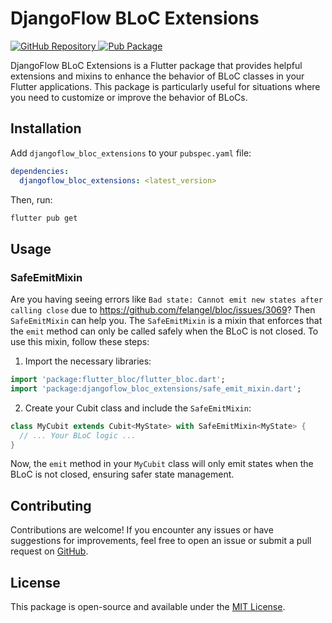 # DjangoFlow BLoC Extensions

<p align="left">
  <a href="https://github.com/djangoflow/flutter-djangoflow/">
    <img alt="GitHub Repository" src="https://img.shields.io/badge/GitHub-Repository-blue.svg">
  </a>
  <a href="https://pub.dev/packages/djangoflow_bloc_extensions">
    <img alt="Pub Package" src="https://img.shields.io/pub/v/djangoflow_bloc_extensions.svg">
  </a>
</p>

DjangoFlow BLoC Extensions is a Flutter package that provides helpful extensions and mixins to enhance the behavior of BLoC classes in your Flutter applications. This package is particularly useful for situations where you need to customize or improve the behavior of BLoCs.

## Installation

Add `djangoflow_bloc_extensions` to your `pubspec.yaml` file:

```yaml
dependencies:
  djangoflow_bloc_extensions: <latest_version>
```

Then, run:

```sh
flutter pub get
```

## Usage

### SafeEmitMixin

Are you having seeing errors like `Bad state: Cannot emit new states after calling close` due to https://github.com/felangel/bloc/issues/3069? Then `SafeEmitMixin` can help you.
The `SafeEmitMixin` is a mixin that enforces that the `emit` method can only be called safely when the BLoC is not closed. To use this mixin, follow these steps:

1. Import the necessary libraries:

```dart
import 'package:flutter_bloc/flutter_bloc.dart';
import 'package:djangoflow_bloc_extensions/safe_emit_mixin.dart';
```

2. Create your Cubit class and include the `SafeEmitMixin`:

```dart
class MyCubit extends Cubit<MyState> with SafeEmitMixin<MyState> {
  // ... Your BLoC logic ...
}
```

Now, the `emit` method in your `MyCubit` class will only emit states when the BLoC is not closed, ensuring safer state management.

## Contributing

Contributions are welcome! If you encounter any issues or have suggestions for improvements, feel free to open an issue or submit a pull request on [GitHub](https://github.com/djangoflow/flutter-djangoflow).

## License

This package is open-source and available under the [MIT License](LICENSE).
